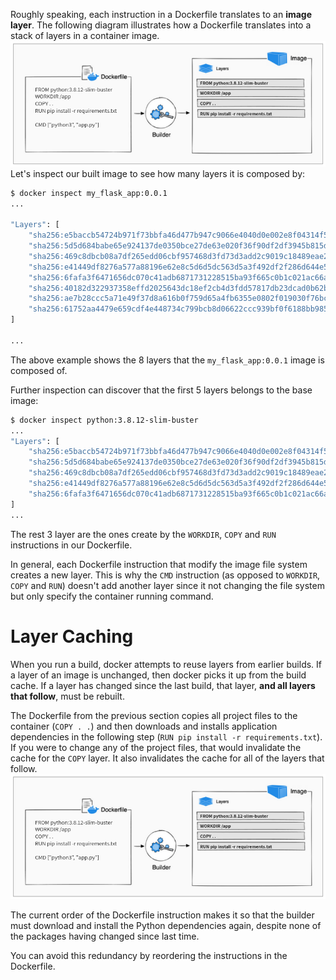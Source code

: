 Roughly speaking, each instruction in a Dockerfile translates to an **image layer**. The following diagram illustrates how a Dockerfile translates into a stack of layers in a container image.
![.guides/img/layers](./layers.png)
Let's inspect our built image to see how many layers it is composed by:
```bash
$ docker inspect my_flask_app:0.0.1
...

"Layers": [
    "sha256:e5baccb54724b971f73bbfa46d477b947c9066e4040d0e002e8f04314f58b58f",
    "sha256:5d5d684babe65e924137de0350bce27de63e020f36f90df2df3945b815da987a",
    "sha256:469c8dbcb08a7df265edd06cbf957468d3fd73d3add2c9019c18489eae25b0e7",
    "sha256:e41449df8276a577a88196e62e8c5d6d5dc563d5a3f492df2f286d644e514e5c",
    "sha256:6fafa3f6471656dc070c41adb6871731228515ba93f665c0b1c021ac66aeb27d",
    "sha256:40182d322937358effd2025643dc18ef2cb4d3fdd57817db23dcad0b62bd213f",
    "sha256:ae7b28ccc5a71e49f37d8a616b0f759d65a4fb6355e0802f019030f76bcdf903",
    "sha256:61752aa4479e659cdf4e448734c799bcb8d06622ccc939bf0f6188bb98512219"
]

...
```
The above example shows the 8 layers that the `my_flask_app:0.0.1` image is composed of.

Further inspection can discover that the first 5 layers belongs to the base image:
```bash
$ docker inspect python:3.8.12-slim-buster
...
"Layers": [
    "sha256:e5baccb54724b971f73bbfa46d477b947c9066e4040d0e002e8f04314f58b58f",
    "sha256:5d5d684babe65e924137de0350bce27de63e020f36f90df2df3945b815da987a",
    "sha256:469c8dbcb08a7df265edd06cbf957468d3fd73d3add2c9019c18489eae25b0e7",
    "sha256:e41449df8276a577a88196e62e8c5d6d5dc563d5a3f492df2f286d644e514e5c",
    "sha256:6fafa3f6471656dc070c41adb6871731228515ba93f665c0b1c021ac66aeb27d",
]
...
```
The rest 3 layer are the ones create by the `WORKDIR`, `COPY` and `RUN` instructions in our Dockerfile. 

In general, each Dockerfile instruction that modify the image file system creates a new layer.
This is why the `CMD` instruction (as opposed to `WORKDIR`, `COPY` and `RUN`) doesn't add another layer since it not changing the file system but only specify the container running command. 

# Layer Caching
When you run a build, docker attempts to reuse layers from earlier builds. If a layer of an image is unchanged, then docker picks it up from the build cache. If a layer has changed since the last build, that layer, **and all layers that follow**, must be rebuilt.

The Dockerfile from the previous section copies all project files to the container (`COPY . .`) and then downloads and installs application dependencies in the following step (`RUN pip install -r requirements.txt`). If you were to change any of the project files, that would invalidate the cache for the `COPY` layer. It also invalidates the cache for all of the layers that follow.
![.guides/img/layers](./layers.png)

The current order of the Dockerfile instruction makes it so that the builder must download and install the Python dependencies again, despite none of the packages having changed since last time.

You can avoid this redundancy by reordering the instructions in the Dockerfile.